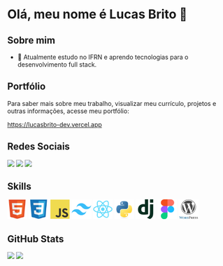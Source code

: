 # Olá, meu nome é Lucas Brito 👋

## Sobre mim
- 🌱 Atualmente estudo no IFRN e aprendo tecnologias para o desenvolvimento full stack.

## Portfólio
Para saber mais sobre meu trabalho, visualizar meu currículo, projetos e outras informações, acesse meu portfólio:

<a href="https://lucasbrito-dev.vercel.app" target="_blank">https://lucasbrito-dev.vercel.app</a>

## Redes Sociais
<div>
  <a href="https://www.linkedin.com/in/lucasbrito06" target="_blank"><img src="https://img.shields.io/badge/-Linkedin-blue?style=for-the-badge&logo=linkedin&logoColor=white" target="_blank"/></a>
  <a href="mailto:lucasbps2006@gmail.com" target="_blank"><img src="https://img.shields.io/badge/-Gmail-%23333?style=for-the-badge&logo=Gmail&logoColor=white" target="_blank"/></a>
  <a href="https://instagram.com/lucasbritops" target="_blank"><img src="https://img.shields.io/badge/-Instagram-%23E4405F?style=for-the-badge&logo=instagram&logoColor=white" target="_blank"/></a>
</div>

## Skills
<div>
  <img height="45" src="https://raw.githubusercontent.com/devicons/devicon/master/icons/html5/html5-original.svg" alt="html5"/>
  <img height="45" src="https://raw.githubusercontent.com/devicons/devicon/master/icons/css3/css3-original.svg" alt="css3"/>
  <img height="45" src="https://raw.githubusercontent.com/devicons/devicon/master/icons/javascript/javascript-original.svg" alt="javaScript"/>
  <img height="45" src="https://raw.githubusercontent.com/devicons/devicon/master/icons/tailwindcss/tailwindcss-original.svg" alt="react"/>
  <img height="45" src="https://raw.githubusercontent.com/devicons/devicon/master/icons/react/react-original.svg" alt="react"/>
  <img height="45" src="https://raw.githubusercontent.com/devicons/devicon/master/icons/python/python-original.svg" alt="python"/>
  <img height="45" src="https://raw.githubusercontent.com/devicons/devicon/master/icons/django/django-plain.svg" alt="figma"/>
  <img height="45" src="https://raw.githubusercontent.com/devicons/devicon/master/icons/figma/figma-original.svg" alt="figma"/>
  <img height="45" src="https://raw.githubusercontent.com/devicons/devicon/master/icons/wordpress/wordpress-original.svg" alt="figma"/>
</div>

## GitHub Stats
<div>
  <img height='180em' src="https://github-readme-stats.vercel.app/api?username=lucasbrito0611&show_icons=true&theme=dark"/>
  <img height='180em' src="https://github-readme-stats.vercel.app/api/top-langs/?username=lucasbrito0611&layout=donut&theme=dark"/>
</div>
